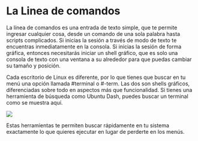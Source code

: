 # La Linea de comandos
La línea de comandos es una entrada de texto simple, que te permite ingresar cualquier cosa, desde un comando de una sola palabra hasta scripts complicados. Si inicias la sesión a través de modo de texto te encuentras inmediatamente en la consola. Si inicias la sesión de forma gráfica, entonces necesitarás iniciar un shell gráfico, que es solo una consola de texto con una ventana a su alrededor para que puedas cambiar su tamaño y posición.

Cada escritorio de Linux es diferente, por lo que tienes que buscar en tu menú una opción llamada #terminal o #-term. Las dos son shells gráficos, diferenciadas sobre todo en aspectos más que funcionalidad. Si tienes una herramienta de búsqueda como Ubuntu Dash, puedes buscar un terminal como se muestra aquí.

![](https://ndg-content-dev.s3.amazonaws.com/media/images/3.4_1.png)

Estas herramientas te permiten buscar rápidamente en tu sistema exactamente lo que quieres ejecutar en lugar de perderte en los menús.